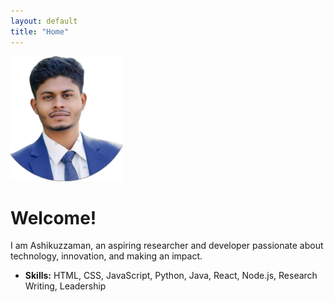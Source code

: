 ```yaml
---
layout: default
title: "Home"
---
```


<div class="section-card">
  <img src="/profile.jpg"height="200" weight="200" alt="Profile Picture" class="profile-img-home">
  <h1>Welcome!</h1>
  <p>
    I am Ashikuzzaman, an aspiring researcher and developer passionate about technology, innovation, and making an impact.
  </p>
  <ul>
    <li><strong>Skills:</strong> HTML, CSS, JavaScript, Python, Java, React, Node.js, Research Writing, Leadership</li>
  </ul>
</div>
